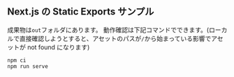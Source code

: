 ## Next.js の Static Exports サンプル

成果物は`out`フォルダにあります。
動作確認は下記コマンドでできます。(ローカルで直接確認しようとすると、アセットのパスが`/`から始まっている影響でアセットが not found になります)

```
npm ci
npm run serve
```
